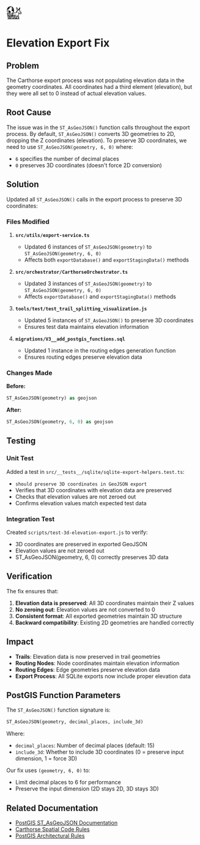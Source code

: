 <div align="left">
  <img src="../carthorse-logo-small.png" alt="Carthorse Logo" width="40" height="40">
</div>

# Elevation Export Fix

## Problem

The Carthorse export process was not populating elevation data in the geometry coordinates. All coordinates had a third element (elevation), but they were all set to 0 instead of actual elevation values.

## Root Cause

The issue was in the `ST_AsGeoJSON()` function calls throughout the export process. By default, `ST_AsGeoJSON()` converts 3D geometries to 2D, dropping the Z coordinates (elevation). To preserve 3D coordinates, we need to use `ST_AsGeoJSON(geometry, 6, 0)` where:
- `6` specifies the number of decimal places
- `0` preserves 3D coordinates (doesn't force 2D conversion)

## Solution

Updated all `ST_AsGeoJSON()` calls in the export process to preserve 3D coordinates:

### Files Modified

1. **`src/utils/export-service.ts`**
   - Updated 6 instances of `ST_AsGeoJSON(geometry)` to `ST_AsGeoJSON(geometry, 6, 0)`
   - Affects both `exportDatabase()` and `exportStagingData()` methods

2. **`src/orchestrator/CarthorseOrchestrator.ts`**
   - Updated 3 instances of `ST_AsGeoJSON(geometry)` to `ST_AsGeoJSON(geometry, 6, 0)`
   - Affects `exportDatabase()` and `exportStagingData()` methods

3. **`tools/test/test_trail_splitting_visualization.js`**
   - Updated 5 instances of `ST_AsGeoJSON()` to preserve 3D coordinates
   - Ensures test data maintains elevation information

4. **`migrations/V3__add_postgis_functions.sql`**
   - Updated 1 instance in the routing edges generation function
   - Ensures routing edges preserve elevation data

### Changes Made

**Before:**
```sql
ST_AsGeoJSON(geometry) as geojson
```

**After:**
```sql
ST_AsGeoJSON(geometry, 6, 0) as geojson
```

## Testing

### Unit Test
Added a test in `src/__tests__/sqlite/sqlite-export-helpers.test.ts`:
- `should preserve 3D coordinates in GeoJSON export`
- Verifies that 3D coordinates with elevation data are preserved
- Checks that elevation values are not zeroed out
- Confirms elevation values match expected test data

### Integration Test
Created `scripts/test-3d-elevation-export.js` to verify:
- 3D coordinates are preserved in exported GeoJSON
- Elevation values are not zeroed out
- ST_AsGeoJSON(geometry, 6, 0) correctly preserves 3D data

## Verification

The fix ensures that:
1. **Elevation data is preserved**: All 3D coordinates maintain their Z values
2. **No zeroing out**: Elevation values are not converted to 0
3. **Consistent format**: All exported geometries maintain 3D structure
4. **Backward compatibility**: Existing 2D geometries are handled correctly

## Impact

- **Trails**: Elevation data is now preserved in trail geometries
- **Routing Nodes**: Node coordinates maintain elevation information
- **Routing Edges**: Edge geometries preserve elevation data
- **Export Process**: All SQLite exports now include proper elevation data

## PostGIS Function Parameters

The `ST_AsGeoJSON()` function signature is:
```sql
ST_AsGeoJSON(geometry, decimal_places, include_3d)
```

Where:
- `decimal_places`: Number of decimal places (default: 15)
- `include_3d`: Whether to include 3D coordinates (0 = preserve input dimension, 1 = force 3D)

Our fix uses `(geometry, 6, 0)` to:
- Limit decimal places to 6 for performance
- Preserve the input dimension (2D stays 2D, 3D stays 3D)

## Related Documentation

- [PostGIS ST_AsGeoJSON Documentation](https://postgis.net/docs/ST_AsGeoJSON.html)
- [Carthorse Spatial Code Rules](../WORKFLOW.md#carthorse-spatial-code-rules)
- [PostGIS Architectural Rules](../WORKFLOW.md#postgis-architectural-rules)